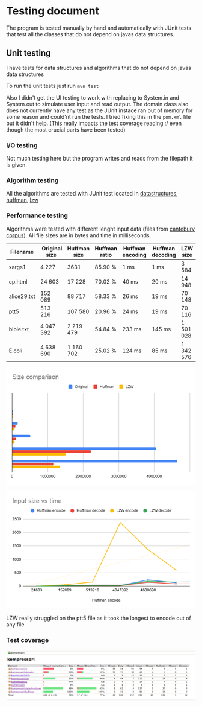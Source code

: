 # Testing document

The program is tested manually by hand and automatically with JUnit tests that test all the classes that do not depend on javas data structures.

## Unit testing
I have tests for data structures and algorithms that do not depend on javas data structures

To run the unit tests just run
`mvn test`

Also I didn't get the UI testing to work with replacing to System.in and System.out to simulate user input and read output. The domain class also does not currently have any test as the JUnit instace ran out of memory for some reason and could'nt run the tests. I tried fixing this in the `pom.xml` file but it didn't help. (This really impacts the test coverage reading :/ even though the most crucial parts have been tested)

### I/O testing
Not much testing here but the program writes and reads from the filepath it is given.

### Algorithm testing
All the algorithms are tested with JUnit test located in [datastructures](../kompressori/src/test/java/kompressori/datastructures/), [huffman](../kompressori/src/test/java/kompressori/huffman/), [lzw](../kompressori/src/test/java/kompressori/lzw)

### Performance testing
Algorithms were tested with different lenght input data (files from [cantebury corpus](http://corpus.canterbury.ac.nz)). All file sizes are in bytes and time in milliseconds.

Filename | Original size | Huffman size | Huffman ratio | Huffman encoding | Huffman decoding | LZW size | LZW ratio | LZW encoding | LZW decoding
--- | --- | --- | --- | --- | --- | --- | --- | --- | ---
xargs1 | 4 227 | 3631 | 85.90 % | 1 ms | 1 ms | 3 584 | 84.79 % | 2 ms | 1 ms
cp.html | 24 603 | 17 228 | 70.02 % | 40 ms | 20 ms | 14 948 | 60.76 % | 52 ms | 20 ms
alice29.txt | 152 089 | 88 717 | 58.33 % | 26 ms | 19 ms | 70 148 | 46.12 % | 154 ms | 25 ms
ptt5 | 513 216 | 107 580 | 20.96 % | 24 ms | 19 ms | 70 116 | 13.66 % | 2367 ms | 24 ms
bible.txt | 4 047 392 | 2 219 479 | 54.84 % | 233 ms | 145 ms | 1 501 028 | 37.09 % | 1361 ms | 185 ms
E.coli | 4 638 690 | 1 160 702 | 25.02 % | 124 ms | 85 ms | 1 342 576 | 28.94 % | 602 ms | 147 ms

![Size comparison](sizecomparison.png)

![Input vs time](inputsize_vs_time.png)

LZW really struggled on the ptt5 file as it took the longest to encode out of any file

### Test coverage
![Test coverage](testcoverage.png)